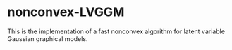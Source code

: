 # nonconvex-LVGGM
This is the implementation of a fast nonconvex algorithm for latent variable Gaussian graphical models.

